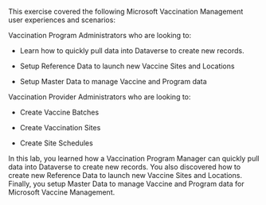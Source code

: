 This exercise covered the following Microsoft Vaccination Management user experiences and scenarios:

Vaccination Program Administrators who are looking to:

-   Learn how to quickly pull data into Dataverse to create new records.

-   Setup Reference Data to launch new Vaccine Sites and Locations

-   Setup Master Data to manage Vaccine and Program data

Vaccination Provider Administrators who are looking to:

-   Create Vaccine Batches

-   Create Vaccination Sites

-   Create Site Schedules

In this lab, you learned how a Vaccination Program Manager can quickly pull data into Dataverse to create new records. You also discovered how to create new Reference Data to launch new Vaccine Sites and Locations. Finally, you setup Master Data to manage Vaccine and Program data for Microsoft Vaccine Management.

